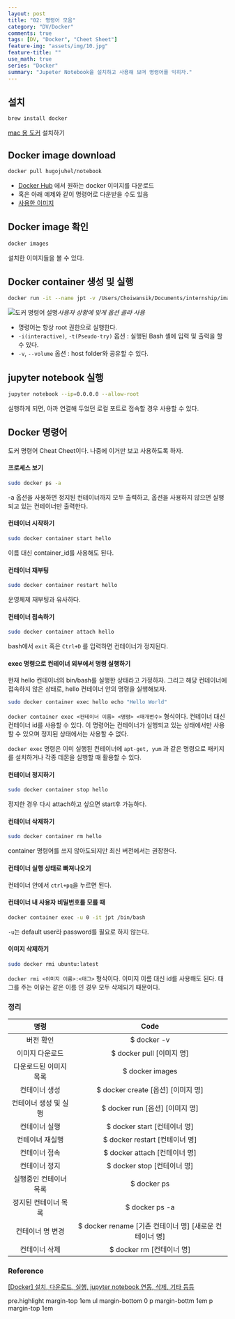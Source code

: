 ```yaml
---
layout: post
title: "02: 명령어 모음"
category: "DV/Docker"
comments: true
tags: [DV, "Docker", "Cheet Sheet"]
feature-img: "assets/img/10.jpg"
feature-title: ""
use_math: true
series: "Docker"
summary: "Jupeter Notebook을 설치하고 사용해 보며 명령어를 익히자."
---
```


## 설치

```bash
brew install docker
```

[mac 용 도커](https://hub.docker.com/editions/community/docker-ce-desktop-mac) 설치하기

## Docker image download

```bash
docker pull hugojuhel/notebook
```

- [Docker Hub](https://hub.docker.com/) 에서 원하는 docker 이미지를 다운로드
- 혹은 아래 예제와 같이 명령어로 다운받을 수도 있음
- [사용한 이미지](https://hub.docker.com/r/hugojuhel/notebook)

## Docker image 확인

```bash
docker images
```

설치한 이미지들을 볼 수 있다.

## Docker container 생성 및 실행

```bash
docker run -it --name jpt -v /Users/Choiwansik/Documents/internship/image_processing/share:/home/jovyan/share -p 28888:8888 hugojuhel/notebook /bin/bash
```

![도커 명령어 설명](https://img1.daumcdn.net/thumb/R1280x0/?scode=mtistory2&fname=https%3A%2F%2Fblog.kakaocdn.net%2Fdn%2Fb8IxbK%2FbtquUAR4pmA%2FoIzcYiAR8kkDunLCKSWwT1%2Fimg.png)_사용자 상황에 맞게 옵션 골라 사용_

- 명령어는 항상 root 권한으로 실행한다.
- `-i(interactive)`, `-t(Pseudo-try)` 옵션 : 실행된 Bash 셸에 입력 및 출력을 할 수 있다.
- `-v`, `--volume` 옵션 : host folder와 공유할 수 있다.

## jupyter notebook 실행

```bash
jupyter notebook --ip=0.0.0.0 --allow-root
```

실행하게 되면, 아까 연결해 두었던 로컬 포트로 접속할 경우 사용할 수 있다.

## Docker 명령어

도커 명령어 Cheat Cheet이다. 나중에 이거만 보고 사용하도록 하자.

#### 프로세스 보기

```bash
sudo docker ps -a
```

-a 옵션을 사용하면 정지된 컨테이너까지 모두 출력하고, 옵션을 사용하지 않으면 실행되고 있는 컨테이너만 출력한다.

#### 컨테이너 시작하기

```bash
sudo docker container start hello
```

이름 대신 container_id를 사용해도 된다.

#### 컨테이너 재부팅

```bash
sudo docker container restart hello
```

운영체제 재부팅과 유사하다.

#### 컨테이너 접속하기

```bash
sudo docker container attach hello
```

bash에서 `exit` 혹은 `Ctrl+D` 를 입력하면 컨테이너가 정지된다.

#### exec 명령으로 컨테이너 외부에서 명령 실행하기

현재 hello 컨테이너의 bin/bash를 실행한 상태라고 가정하자. 그리고 해당 컨테이너에 접속하지 않은 상태로, hello 컨테이너 안의 명령을 실행해보자.

```bash
sudo docker container exec hello echo "Hello World"
```

`docker container exec <컨테이너 이름> <명령> <매개변수>` 형식이다. 컨테이너 대신 컨테이너 id를 사용할 수 있다. 이 명령어는 컨테이너가 실행되고 있는 상태에서만 사용할 수 있으며 정지된 상태에서는 사용할 수 없다.

`docker exec` 명령은 이미 실행된 컨테이너에 `apt-get, yum` 과 같은 명령으로 패키지를 설치하거나 각종 데몬을 실행할 때 활용할 수 있다.

#### 컨테이너 정지하기

```bash
sudo docker container stop hello
```

정지한 경우 다시 attach하고 싶으면 start후 가능하다.

#### 컨테이너 삭제하기

```bash
sudo docker container rm hello
```

container 명령어를 쓰지 않아도되지만 최신 버전에서는 권장한다.

#### 컨테이너 실행 상태로 빠져나오기

컨테이너 안에서 `ctrl+pq`을 누르면 된다.

#### 컨테이너 내 사용자 비밀번호를 모를 때

```bash
docker container exec -u 0 -it jpt /bin/bash
```

`-u`는 default user라 password를 필요로 하지 않는다.

#### 이미지 삭제하기

```bash
sudo docker rmi ubuntu:latest
```

`docker rmi <이미지 이름>:<태그>` 형식이다. 이미지 이름 대신 id를 사용해도 된다. 태그를 주는 이유는 같은 이름 인 경우 모두 삭제되기 때문이다.

### 정리

|          명령          |                           Code                           |
| :--------------------: | :------------------------------------------------------: |
|       버전 확인        |                       \$ docker -v                       |
|    이미지 다운로드     |                \$ docker pull [이미지 명]                |
| 다운로드된 이미지 목록 |                     \$ docker images                     |
|     컨테이너 생성      |           \$ docker create [옵션] [이미지 명]            |
| 컨테이너 생성 및 실행  |             \$ docker run [옵션] [이미지 명]             |
|     컨테이너 실행      |              \$ docker start [컨테이너 명]               |
|    컨테이너 재실행     |             \$ docker restart [컨테이너 명]              |
|     컨테이너 접속      |              \$ docker attach [컨테이너 명]              |
|     컨테이너 정지      |               \$ docker stop [컨테이너 명]               |
| 실행중인 컨테이너 목록 |                       \$ docker ps                       |
|  정지된 컨테이너 목록  |                     \$ docker ps -a                      |
|    컨테이너 명 변경    | \$ docker rename [기존 컨테이너 명] [새로운 컨테이너 명] |
|     컨테이너 삭제      |                \$ docker rm [컨테이너 명]                |

### Reference

[[Docker] 설치, 다운로드, 실행, jupyter notebook 연동, 삭제, 기타 등등](https://pbj0812.tistory.com/134)

pre.highlight margin-top 1em
ul margin-bottom 0
p margin-bottm 1em
p margin-top 1em
